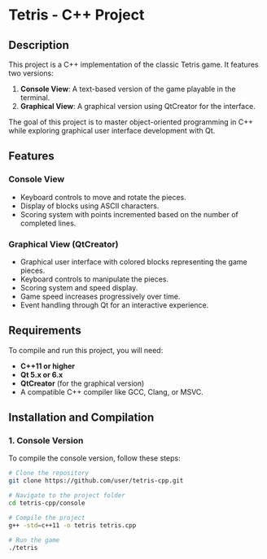 # Tetris - C++ Project

## Description

This project is a C++ implementation of the classic Tetris game. It features two versions:
1. **Console View**: A text-based version of the game playable in the terminal.
2. **Graphical View**: A graphical version using QtCreator for the interface.

The goal of this project is to master object-oriented programming in C++ while exploring graphical user interface development with Qt.

## Features

### Console View
- Keyboard controls to move and rotate the pieces.
- Display of blocks using ASCII characters.
- Scoring system with points incremented based on the number of completed lines.

### Graphical View (QtCreator)
- Graphical user interface with colored blocks representing the game pieces.
- Keyboard controls to manipulate the pieces.
- Scoring system and speed display.
- Game speed increases progressively over time.
- Event handling through Qt for an interactive experience.

## Requirements

To compile and run this project, you will need:

- **C++11 or higher**
- **Qt 5.x or 6.x**
- **QtCreator** (for the graphical version)
- A compatible C++ compiler like GCC, Clang, or MSVC.

## Installation and Compilation

### 1. Console Version

To compile the console version, follow these steps:

```bash
# Clone the repository
git clone https://github.com/user/tetris-cpp.git

# Navigate to the project folder
cd tetris-cpp/console

# Compile the project
g++ -std=c++11 -o tetris tetris.cpp

# Run the game
./tetris
